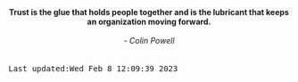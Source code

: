 
<div align="center"><b><span>Trust is the glue that holds people together and is the lubricant that keeps an organization moving forward.</span></b><br><br><i> - Colin Powell</i></div>
<br><br><kbd>Last updated:Wed Feb  8 12:09:39 2023</kbd>